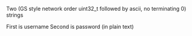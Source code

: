 Two (GS style network order uint32_t followed by ascii, no terminating
0) strings

First is username Second is password (in plain text)